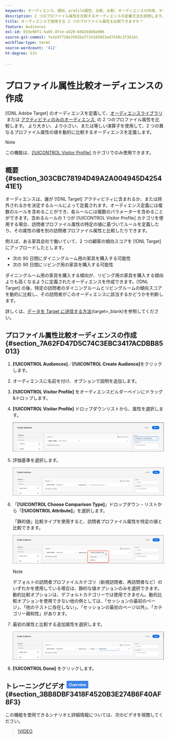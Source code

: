 ```yaml
---
keywords: オーディエンス、傾向、profile属性、比較、比較、オーディエンスの作成、オーディエンスの作成
description: 2 つのプロファイル属性を比較するオーディエンスの定義方法を説明します。
title: オーディエンスで使用する 2 つのプロファイル属性を比較できますか？
feature: Audiences
exl-id: 033e90f1-5a05-4fce-a520-68826860a908
source-git-commit: fe1e97710e7692ba7724103853ed7438c3f361b1
workflow-type: tm+mt
source-wordcount: '412'
ht-degree: 51%

---
```


# プロファイル属性比較オーディエンスの作成

[!DNL Adobe Target] のオーディエンスを定義して、[&#x200B; オーディエンスライブラリ &#x200B;](/help/main/c-target/c-audiences/audiences.md) または [&#x200B; アクティビティのみのオーディエンス &#x200B;](/help/main/c-target/creating-activity-only-audience.md) の 2 つのプロファイル属性を比較します。 より大きい、より小さい、または等しい演算子を使用して、2 つの異なるプロファイル属性の値を動的に比較するオーディエンスを定義します。

>[!NOTE]
>
>この機能は、[[!UICONTROL Visitor Profile]](/help/main/c-target/c-audiences/c-target-rules/visitor-profile.md#concept_E972690B9A4C4372A34229FA37EDA38E) カテゴリでのみ使用できます。

## 概要 {#section_303CBC78194D49A2A004945D425441E1}

オーディエンスは、誰が [!DNL Target] アクティビティに含まれるか、または除外されるかを決定するルールによって定義されます。オーディエンス定義には複数のルールを含めることができ、各ルールには複数のパラメーターを含めることができます。含めるルールの 1 つが [!UICONTROL Visitor Profile] カテゴリを使用する場合、訪問者プロファイル属性の特定の値に基づいてルールを定義したり、その属性の値を別の訪問者プロファイル属性と比較したりできます。

例えば、ある家具会社で働いていて、2 つの顧客の傾向スコアを [!DNL Target] にアップロードしたとします。

* 次の 90 日間にダイニングルーム用の家具を購入する可能性
* 次の 90 日間にリビング用の家具を購入する可能性

ダイニングルーム用の家具を購入する傾向が、リビング用の家具を購入する傾向よりも高くなるように定義されたオーディエンスを作成できます。[!DNL Target] の後、特定の訪問者のダイニングルームとリビングルームの傾向スコアを動的に比較し、その訪問者がこのオーディエンスに該当するかどうかを判断します。

詳しくは、[データを Target に送信する方法](https://experienceleague.adobe.com/docs/target-dev/developer/implementation/methods/methods-to-get-data-into-target.html?lang=ja){target=_blank}を参照してください。

## プロファイル属性比較オーディエンスの作成 {#section_7A62FD47D5C74C3EBC3417ACDBB85013}

1. **[!UICONTROL Audiences]**／**[!UICONTROL Create Audience]**&#x200B;をクリックします。
1. オーディエンスに名前を付け、オプションで説明を追加します。
1. **[!UICONTROL Visitor Profile]** をオーディエンスビルダーペインにドラッグ&amp;ドロップします。
1. **[!UICONTROL Visitor Profile]** ドロップダウンリストから、属性を選択します。

   ![傾向スコア 1](assets/propensity_score_1.png)

1. 評価基準を選択します。

   ![傾向スコア 2](assets/propensity_score_2.png)

1. 「**[!UICONTROL Choose Comparison Type]**」ドロップダウン・リストから「**[!UICONTROL Attribute]**」を選択します。

   「静的値」比較タイプを使用すると、訪問者プロファイル属性を特定の値と比較できます。

   ![傾向スコア 3](assets/propensity_score_3.png)

   >[!NOTE]
   >
   >デフォルトの訪問者プロファイルカテゴリ（新規訪問者、再訪問者など）のいずれかを使用している場合は、静的な値オプションのみを選択できます。 動的比較オプションは、デフォルトカテゴリーでは使用できません。動的比較オプションを使用できない他の例としては、「セッションの最初のページ」、「他のテストに存在しない」、「セッションの最初のページ以外」、「カテゴリー親和性」があります。

1. 最初の属性と比較する追加属性を選択します。

   ![propensity_score_4 画像 &#x200B;](assets/propensity_score_4.png)

1. **[!UICONTROL Done]** をクリックします。

## トレーニングビデオ ![&#x200B; 概要バッジ &#x200B;](/help/main/assets/overview.png) {#section_3BB8DBF3418F4520B3E274B6F40AF8F3}

この機能を使用できるシナリオと詳細情報については、次のビデオを視聴してください。

>[!VIDEO](https://video.tv.adobe.com/v/328272?captions=jpn)
